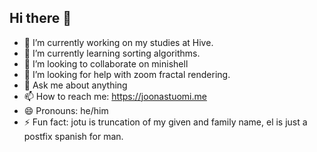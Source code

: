 ## Hi there 👋

- 🔭 I’m currently working on my studies at Hive.
- 🌱 I’m currently learning sorting algorithms.
- 👯 I’m looking to collaborate on minishell
- 🤔 I’m looking for help with zoom fractal rendering.
- 💬 Ask me about anything
- 📫 How to reach me: https://joonastuomi.me
- 😄 Pronouns: he/him
- ⚡ Fun fact: jotu is truncation of my given and family name, el is just a postfix spanish for man.

